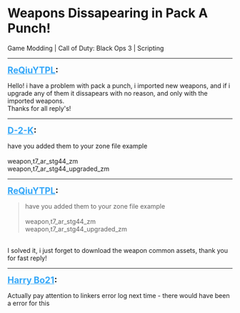 # Weapons Dissapearing in Pack A Punch!
Game Modding | Call of Duty: Black Ops 3 | Scripting

---
<strong style="font-size: 1.4em;"><span style="text-decoration: underline;text-decoration-color: #34a7f9;"><span style="color:#34a7f9;">ReQiuYTPL</span></span>:</strong>

<p>Hello! i have a problem with pack a punch, i imported new weapons, and if i upgrade any of them it dissapears with no reason, and only with the imported weapons.<br />Thanks for all reply&#39;s!</p>

---
<strong style="font-size: 1.4em;"><span style="text-decoration: underline;text-decoration-color: #34a7f9;"><span style="color:#34a7f9;">D-2-K</span></span>:</strong>

<p>have you added them to your zone file example <br /><br />weapon,t7_ar_stg44_zm <br />weapon,t7_ar_stg44_upgraded_zm</p>

---
<strong style="font-size: 1.4em;"><span style="text-decoration: underline;text-decoration-color: #34a7f9;"><span style="color:#34a7f9;">ReQiuYTPL</span></span>:</strong>

<p><blockquote>have you added them to your zone file example<br /><br />weapon,t7_ar_stg44_zm<br />weapon,t7_ar_stg44_upgraded_zm<br /></blockquote><br /> I solved it, i just forget to download the weapon common assets, thank you for fast reply!</p>

---
<strong style="font-size: 1.4em;"><span style="text-decoration: underline;text-decoration-color: #34a7f9;"><span style="color:#34a7f9;">Harry Bo21</span></span>:</strong>

<p>Actually pay attention to linkers error log next time - there would have been a error for this</p>
